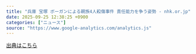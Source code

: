 ```yaml
---
title: "兵庫 宝塚 ボーガンによる親族4人殺傷事件 責任能力を争う姿勢 - nhk.or.jp"
date: 2025-09-25 12:38:25 +0900
categories: ["ニュース"]
source: "https://www.google-analytics.com/analytics.js"
---
```


[出典はこちら](https://www.google-analytics.com/analytics.js)
